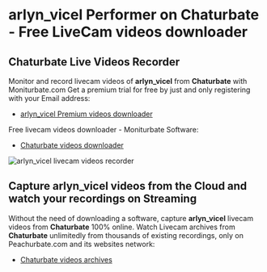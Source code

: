 # arlyn_vicel Performer on Chaturbate - Free LiveCam videos downloader

## Chaturbate Live Videos Recorder

Monitor and record livecam videos of **arlyn_vicel** from **Chaturbate** with Moniturbate.com
Get a premium trial for free by just and only registering with your Email address:
* [arlyn_vicel Premium videos downloader](https://moniturbate.com/request-demo-licence-key.html)

Free livecam videos downloader - Moniturbate Software:
* [Chaturbate videos downloader](https://moniturbate.com/moniturbate-download-software.html)

![arlyn_vicel livecam videos recorder](https://peachurnet.com/templates/moniturbate-software.png)


## Capture arlyn_vicel videos from the Cloud and watch your recordings on Streaming

Without the need of downloading a software, capture **arlyn_vicel** livecam videos from **Chaturbate** 100% online.
Watch Livecam archives from **Chaturbate** unlimitedly from thousands of existing recordings, only on Peachurbate.com and its websites network:
* [Chaturbate videos archives](https://peachurnet.com/)